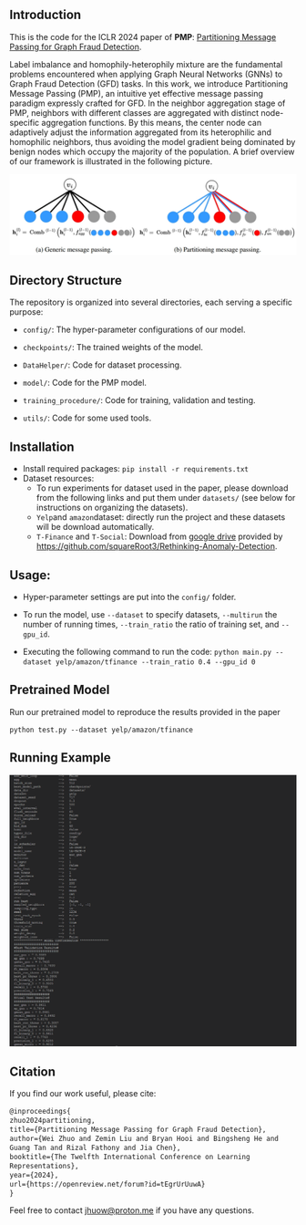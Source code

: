 ## Introduction
This is the code for the ICLR 2024 paper of **PMP**: [Partitioning Message Passing for Graph Fraud Detection](https://openreview.net/pdf?id=tEgrUrUuwA).

Label imbalance and homophily-heterophily mixture are the fundamental problems encountered when applying Graph Neural Networks (GNNs) to Graph Fraud Detection (GFD) tasks. In this work, we introduce Partitioning Message Passing (PMP), an intuitive yet effective message passing paradigm expressly crafted for GFD. In the neighbor aggregation stage of PMP, neighbors with different classes are aggregated with distinct node-specific aggregation functions. By this means, the center node can adaptively adjust the information aggregated from its heterophilic and homophilic neighbors, thus avoiding the model gradient being dominated by benign nodes which occupy the majority of the population. A brief overview of our framework is illustrated in the following picture.
<p align="center"><img src="pic/framework.png" alt="logo" width="800px" /></p>


## Directory Structure
The repository is organized into several directories, each serving a specific purpose:

* ```config/```: The hyper-parameter configurations of our model.

* ```checkpoints/```: The trained weights of the model.

* ```DataHelper/```: Code for dataset processing.

* ```model/```: Code for the PMP model.

* ```training_procedure/```: Code for training, validation and testing.

* ```utils/```: Code for some used tools.

## Installation

- Install required packages: ```pip install -r requirements.txt```
- Dataset resources:
    - To run experiments for dataset used in the paper, please download from the following links and put them under `datasets/` (see below for instructions on organizing the datasets).
    -  ``Yelp``and ``amazon``dataset: directly run the project and these datasets will be download automatically.
    - ``T-Finance`` and ``T-Social``: Download from [google drive](https://drive.google.com/drive/folders/1PpNwvZx_YRSCDiHaBUmRIS3x1rZR7fMr?usp=sharing) provided by https://github.com/squareRoot3/Rethinking-Anomaly-Detection.




## Usage:
- Hyper-parameter settings are put into the `config/` folder.

- To run the model, use `--dataset` to specify datasets, `--multirun` the number of running times, `--train_ratio` the ratio of training set, and `--gpu_id`. 

- Executing the following command to run the code: ```python main.py --dataset yelp/amazon/tfinance --train_ratio 0.4 --gpu_id 0```


## Pretrained Model
Run our pretrained model to reproduce the results provided in the paper
```
python test.py --dataset yelp/amazon/tfinance
```

## Running Example

<p align="center"><img src="pic/example.png" alt="logo" width="800px" /></p>

## Citation
If you find our work useful, please cite:
```
@inproceedings{
zhuo2024partitioning,
title={Partitioning Message Passing for Graph Fraud Detection},
author={Wei Zhuo and Zemin Liu and Bryan Hooi and Bingsheng He and Guang Tan and Rizal Fathony and Jia Chen},
booktitle={The Twelfth International Conference on Learning Representations},
year={2024},
url={https://openreview.net/forum?id=tEgrUrUuwA}
}
```

Feel free to contact jhuow@proton.me if you have any questions.